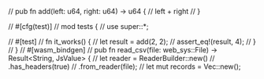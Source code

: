 // pub fn add(left: u64, right: u64) -> u64 {
//     left + right
// }

// #[cfg(test)]
// mod tests {
//     use super::*;

//     #[test]
//     fn it_works() {
//         let result = add(2, 2);
//         assert_eq!(result, 4);
//     }
// }
// #[wasm_bindgen]
// pub fn read_csv(file: web_sys::File) -> Result<String, JsValue> {
//     let reader = ReaderBuilder::new()
//         .has_headers(true)
//         .from_reader(file);
//     let mut records = Vec::new();